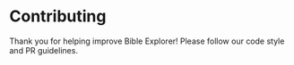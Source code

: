 # Contributing

Thank you for helping improve Bible Explorer! Please follow our code style and PR guidelines.
